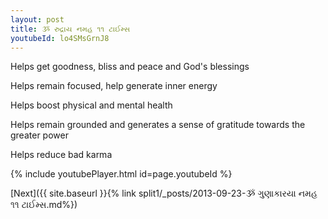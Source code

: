 ```yaml
---
layout: post
title: ૐ રુદ્રાય નમહ ૧૧ ટાઈમ્સ
youtubeId: lo4SMsGrnJ8
---
```

 
 
Helps get goodness, bliss and peace and God's blessings
 
Helps remain focused, help generate inner energy 
 
Helps boost physical and mental health 
 
Helps remain grounded and generates a sense of gratitude towards the greater power 
 
Helps reduce bad karma
 
 
 
 


{% include youtubePlayer.html id=page.youtubeId %}
 
[Next]({{ site.baseurl }}{% link  split1/_posts/2013-09-23-ૐ ગુણાકારયા નમહ ૧૧ ટાઈમ્સ.md%})
 
